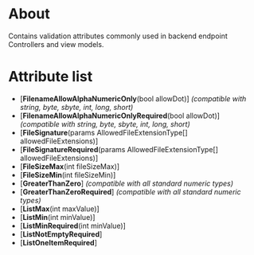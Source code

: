 # About

Contains validation attributes commonly used in backend endpoint Controllers and view models.

# Attribute list

- [**FilenameAllowAlphaNumericOnly**(bool allowDot)] *(compatible with string, byte, sbyte, int, long, short)*
- [**FilenameAllowAlphaNumericOnlyRequired**(bool allowDot)] *(compatible with string, byte, sbyte, int, long, short)*
- [**FileSignature**(params AllowedFileExtensionType[] allowedFileExtensions)]
- [**FileSignatureRequired**(params AllowedFileExtensionType[] allowedFileExtensions)]
- [**FileSizeMax**(int fileSizeMax)]
- [**FileSizeMin**(int fileSizeMin)]
- [**GreaterThanZero**] *(compatible with all standard numeric types)*
- [**GreaterThanZeroRequired**] *(compatible with all standard numeric types)*
- [**ListMax**(int maxValue)]
- [**ListMin**(int minValue)]
- [**ListMinRequired**(int minValue)]
- [**ListNotEmptyRequired**]
- [**ListOneItemRequired**]